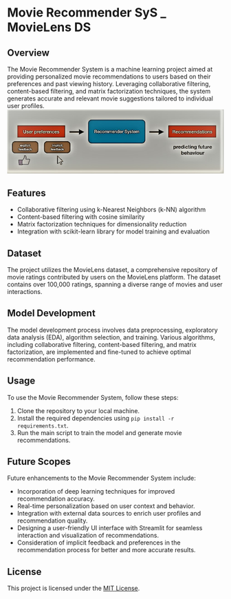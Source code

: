 # Movie Recommender SyS _ MovieLens DS

## Overview
The Movie Recommender System is a machine learning project aimed at providing personalized movie recommendations to users based on their preferences and past viewing history. Leveraging collaborative filtering, content-based filtering, and matrix factorization techniques, the system generates accurate and relevant movie suggestions tailored to individual user profiles.
![overview image](https://github.com/11SST11/Lensing-out-movies/blob/main/over.jpg)
## Features
- Collaborative filtering using k-Nearest Neighbors (k-NN) algorithm
- Content-based filtering with cosine similarity
- Matrix factorization techniques for dimensionality reduction
- Integration with scikit-learn library for model training and evaluation

## Dataset
The project utilizes the MovieLens dataset, a comprehensive repository of movie ratings contributed by users on the MovieLens platform. The dataset contains over 100,000 ratings, spanning a diverse range of movies and user interactions.

## Model Development
The model development process involves data preprocessing, exploratory data analysis (EDA), algorithm selection, and training. Various algorithms, including collaborative filtering, content-based filtering, and matrix factorization, are implemented and fine-tuned to achieve optimal recommendation performance.

## Usage
To use the Movie Recommender System, follow these steps:
1. Clone the repository to your local machine.
2. Install the required dependencies using `pip install -r requirements.txt`.
3. Run the main script to train the model and generate movie recommendations.

## Future Scopes
Future enhancements to the Movie Recommender System include:
- Incorporation of deep learning techniques for improved recommendation accuracy.
- Real-time personalization based on user context and behavior.
- Integration with external data sources to enrich user profiles and recommendation quality.
- Designing a user-friendly UI interface with Streamlit for seamless interaction and visualization of recommendations.
- Consideration of implicit feedback and preferences in the recommendation process for better and more accurate results.

## License
This project is licensed under the [MIT License](LICENSE).

